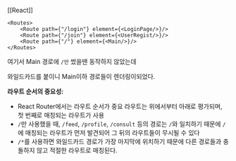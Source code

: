 [[React]]
```
<Routes>  
    <Route path={"/login"} element={<LoginPage/>}/>  
    <Route path={"/join"} element={<UserRegist/>}/>  
    <Route path={"/"} element={<Main/>}/>  
</Routes>
```
여기서 Main 경로에 `/만` 썼을땐 동작하지 않았는데

와일드카드를 붙이니 Main이하 경로들이 렌더링이되었다.

**라우트 순서의 중요성:**

- React Router에서는 라우트 순서가 중요 라우트는 위에서부터 아래로 평가되며, 첫 번째로 매칭되는 라우트가 사용
- `/`만 사용했을 때, `/feed`, `/profile`, `/consult` 등의 경로는 `/`와 일치하기 때문에 `/`에 매칭되는 라우트가 먼저 발견되어 그 뒤의 라우트들이 무시될 수 있다
- `/*`를 사용하면 와일드카드 경로가 가장 마지막에 위치하기 때문에 다른 경로들과 충돌하지 않고 적절한 라우트로 매칭된다.